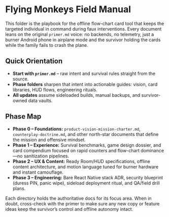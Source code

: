 # Flying Monkeys Field Manual

This folder is the playbook for the offline flow-chart card tool that keeps the targeted individual in command during faux interventions. Every document leans on the original `primer.md` voice: no backends, no telemetry, just a burner Android phone in airplane mode and the survivor holding the cards while the family fails to crash the plane.

## Quick Orientation
- **Start with `primer.md`** – raw intent and survival rules straight from the source.
- **Phase folders** sharpen that intent into actionable guides: vision, card libraries, HUD flows, engineering rituals.
- **All updates** assume sideloaded builds, manual backups, and survivor-owned data vaults.

## Phase Map
- **Phase 0 – Foundations:** `product-vision-mission-charter.md`, `counterplay-doctrine.md`, and other north-star documents that define the mission and offensive mindset.
- **Phase 1 – Experience:** Survival benchmarks, game design dossier, and card compendium focused on rapid counters and flow-chart dominance—no sanitization pipelines.
- **Phase 2 – UX & Content:** Ready Room/HUD specifications, offline content architecture, and motion language tuned for burner hardware and instant camouflage.
- **Phase 3 – Engineering:** Bare React Native stack ADR, security blueprint (duress PIN, panic wipe), sideload deployment ritual, and QA/field drill plans.

Each directory holds the authoritative docs for its focus area. When in doubt, cross-check with the primer to make sure any new copy or feature ideas keep the survivor’s control and offline autonomy intact.
